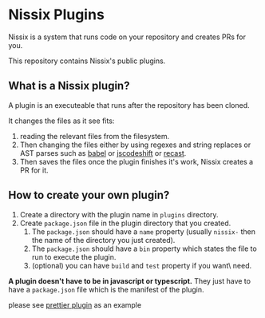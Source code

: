 # Nissix Plugins

Nissix is a system that runs code on your repository and creates PRs for you.

This repository contains Nissix's public plugins.

## What is a Nissix plugin?

A plugin is an executeable that runs after the repository has been cloned.

It changes the files as it see fits:
1. reading the relevant files from the filesystem.
2. Then changing the files either by using regexes and string replaces or AST parses such as [babel](https://babeljs.io/) or [jscodeshift](https://github.com/facebook/jscodeshift) or [recast](https://github.com/benjamn/recast).
3. Then saves the files
once the plugin finishes it's work, Nissix creates a PR for it.

## How to create your own plugin?

1. Create a directory with the plugin name in `plugins` directory.
2. Create `package.json` file in the plugin directory that you created.
   1. The `package.json` should have a `name` property (usually `nissix-` then the name of the directory you just created).
   2. The `package.json` should have a `bin` property which states the file to run to execute the plugin.
   3. (optional) you can have `build` and `test` property if you want\ need.

**A plugin doesn't have to be in javascript or typescript.**
They just have to have a `package.json` file which is the manifest of the plugin.

please see [prettier plugin](plugins/prettier) as an example
